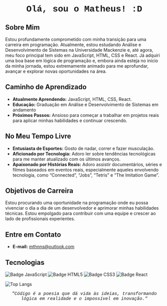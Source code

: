 <h1 style="font-family: 'Courier New', Courier, monospace; text-align: center;">Olá, sou o Matheus! :D</h1>

## Sobre Mim

Estou profundamente comprometido com minha transição para uma carreira em programação. Atualmente, estou estudando Análise e Desenvolvimento de Sistemas na Universidade Mackenzie e, até agora, meu foco principal tem sido em JavaScript, HTML, CSS e React. Já adquiri uma boa base em lógica de programação e, embora ainda esteja no início da minha jornada, estou extremamente animado para me aprofundar, avançar e explorar novas oportunidades na área.

## Caminho de Aprendizado

- **Atualmente Aprendendo:** JavaScript, HTML, CSS, React.
- **Educação:** Graduação em Análise e Desenvolvimento de Sistemas em andamento
- **Próximos Passos:** Ansioso para começar a trabalhar em projetos reais para aplicar minhas habilidades e continuar crescendo.

## No Meu Tempo Livre

- **Entusiasta de Esportes:** Gosto de nadar, correr e fazer musculação.
- **Aficionado por Tecnologia:** Adoro ler sobre tendências tecnológicas para me manter atualizado com os últimos avanços.
- **Apaixonado por Histórias Reais:** Adoro assistir documentários, séries e filmes baseados em eventos reais, especialmente aqueles envolvendo tecnologia, como “Connected”, “Jobs”, “Tetris” e “The Imitation Game”.

## Objetivos de Carreira

Estou procurando uma oportunidade na programação onde eu possa vivenciar o dia a dia de um desenvolvedor e aprimorar minhas habilidades técnicas. Estou empolgado para contribuir com uma equipe e crescer ao lado de profissionais experientes.

## Entre em Contato

- **E-mail:** [mthnns@outlook.com](mailto:mthnns@outlook.com)

## Tecnologias

<p>
  <img src="https://img.shields.io/badge/JavaScript-F7DF1E?style=flat&logo=javascript&logoColor=black" alt="Badge JavaScript"/>
  <img src="https://img.shields.io/badge/HTML5-E34F26?style=flat&logo=html5&logoColor=white" alt="Badge HTML5"/>
  <img src="https://img.shields.io/badge/CSS3-1572B6?style=flat&logo=css3&logoColor=white" alt="Badge CSS3"/>
  <img src="https://img.shields.io/badge/React-61DAFB?style=flat&logo=react&logoColor=black" alt="Badge React"/>
</p>

![Top Langs](https://github-readme-stats.vercel.app/api/top-langs/?username=MthNunes&layout=compact)

<p style="font-family: 'Courier New', Courier, monospace; font-style: italic; text-align: center;">
  "Código é a poesia que dá vida às ideias, transformando lógica em realidade e o impossível em inovação."
</p>
